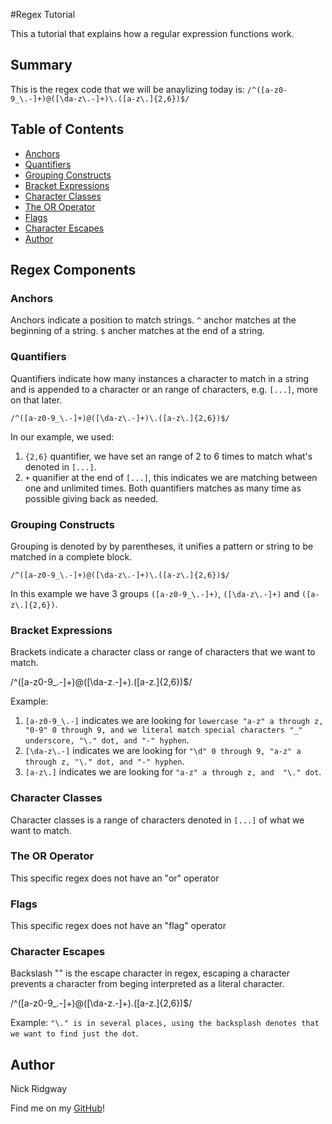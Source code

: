 #Regex Tutorial

This a tutorial that explains how a regular expression functions work.

## Summary

This is the regex code that we will be anaylizing today is: `/^([a-z0-9_\.-]+)@([\da-z\.-]+)\.([a-z\.]{2,6})$/`

## Table of Contents

- [Anchors](#anchors)
- [Quantifiers](#quantifiers)
- [Grouping Constructs](#grouping-constructs)
- [Bracket Expressions](#bracket-expressions)
- [Character Classes](#character-classes)
- [The OR Operator](#the-or-operator)
- [Flags](#flags)
- [Character Escapes](#character-escapes)
- [Author](#author)

## Regex Components

### Anchors
Anchors indicate a position to match strings.
`^` anchor matches at the beginning of a string.
`$` ancher matches at the end of a string.


### Quantifiers
Quantifiers indicate how many instances a character to match in a string and is appended to a character or an range of characters, e.g. `[...]`, more on that later. 
```
/^([a-z0-9_\.-]+)@([\da-z\.-]+)\.([a-z\.]{2,6})$/
```
In our example, we used:
1. `{2,6}` quantifier, we have set an range of 2 to 6 times to match what's denoted in `[...]`.
2. `+` quanifier at the end of `[...]`, this indicates we are matching between one and unlimited times. Both quantifiers matches as many time as possible giving back as needed.

### Grouping Constructs
Grouping is denoted by by parentheses, it unifies a pattern or string to be matched in a complete block. 
```
/^([a-z0-9_\.-]+)@([\da-z\.-]+)\.([a-z\.]{2,6})$/
```
In this example we have 3 groups `([a-z0-9_\.-]+)`, `([\da-z\.-]+)` and `([a-z\.]{2,6})`. 

### Bracket Expressions
Brackets indicate a character class or range of characters that we want to match. 

/^([a-z0-9_\.-]+)@([\da-z\.-]+)\.([a-z\.]{2,6})$/

Example:
1. `[a-z0-9_\.-]` indicates we are looking for `lowercase "a-z" a through z, "0-9" 0 through 9, and we literal match special characters "_" underscore, "\." dot, and "-" hyphen`. 
2. `[\da-z\.-]` indicates we are looking for `"\d" 0 through 9, "a-z" a through z, "\." dot, and "-" hyphen`.
3. `[a-z\.]` indicates we are looking for `"a-z" a through z, and  "\." dot`.


### Character Classes
Character classes is a range of characters denoted in `[...]` of what we want to match.


### The OR Operator
This specific regex does not have an "or" operator

### Flags
This specific regex does not have an "flag" operator


### Character Escapes
Backslash "\" is the escape character in regex, escaping a character prevents a character from beging interpreted as a literal character.

/^([a-z0-9_\.-]+)@([\da-z\.-]+)\.([a-z\.]{2,6})$/

Example:
`"\." is in several places, using the backsplash denotes that we want to find just the dot`.


## Author

Nick Ridgway

Find me on my [GitHub](https://github.com/nickjamesridgway)!